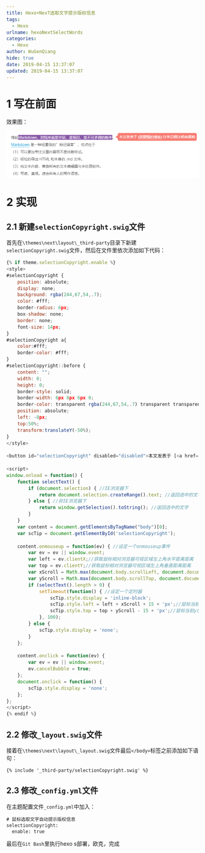 ```yaml
---
title: Hexo+NexT选取文字提示版权信息
tags:
  - Hexo
urlname: hexoNextSelectWords
categories:
  - Hexo
author: WuGenQiang
hide: true
date: 2019-04-15 13:37:07
updated: 2019-04-15 13:37:07
---
```


# 1 写在前面
效果图：

![](https://raw.githubusercontent.com/wugenqiang/PictureBed/master/pictures/20190415134019.png)

<!--more-->

# 2 实现
## 2.1 新建`selectionCopyright.swig`文件
首先在`\themes\next\layout\_third-party`目录下新建`selectionCopyright.swig`文件，然后在文件里依次添加如下代码：
```js
{% if theme.selectionCopyright.enable %}
<style>
#selectionCopyright {
    position: absolute;
    display: none;
    background: rgba(244,67,54,.7);
    color: #fff;
    border-radius: 6px;
    box-shadow: none;
    border: none;
    font-size: 14px;
}
#selectionCopyright a{
    color:#fff;
    border-color: #fff;
}
#selectionCopyright::before {
    content: "";
    width: 0;
    height: 0;
    border-style: solid;
    border-width: 6px 8px 6px 0;
    border-color: transparent rgba(244,67,54,.7) transparent transparent;
    position: absolute;
    left: -8px;
    top:50%;
    transform:translateY(-50%);
}
</style>

<button id="selectionCopyright" disabled="disabled">本文发表于 [<a href="https://blog.enjoytoshare.club/">吴跟强的博客</a>] 分享记得注明来源哟</button>

<script>
window.onload = function() {
    function selectText() {
        if (document.selection) { //IE浏览器下
            return document.selection.createRange().text; //返回选中的文字
        } else { //非IE浏览器下
            return window.getSelection().toString(); //返回选中的文字
        }
    }
    var content = document.getElementsByTagName("body")[0];
    var scTip = document.getElementById('selectionCopyright');

    content.onmouseup = function(ev) { //设定一个onmouseup事件
        var ev = ev || window.event;
        var left = ev.clientX;//获取鼠标相对浏览器可视区域左上角水平距离距离
        var top = ev.clientY;//获取鼠标相对浏览器可视区域左上角垂直距离距离
        var xScroll = Math.max(document.body.scrollLeft, document.documentElement.scrollLeft);//获取文档水平滚动距离
        var yScroll = Math.max(document.body.scrollTop, document.documentElement.scrollTop);//获取文档垂直滚动距离
        if (selectText().length > 0) {
            setTimeout(function() { //设定一个定时器
                scTip.style.display = 'inline-block';
                scTip.style.left = left + xScroll + 15 + 'px';//鼠标当前x值
                scTip.style.top = top + yScroll - 15 + 'px';//鼠标当前y值
            }, 100);
        } else {
            scTip.style.display = 'none';
        }
    };

    content.onclick = function(ev) {
        var ev = ev || window.event;
        ev.cancelBubble = true;
    };
    document.onclick = function() {
        scTip.style.display = 'none';
    };
};
</script>
{% endif %}
```
## 2.2 修改`_layout.swig`文件
接着在`\themes\next\layout\_layout.swig`文件最后`</body>`标签之前添加如下语句：
```
{% include '_third-party/selectionCopyright.swig' %}
```
## 2.3 修改`_config.yml`文件
在主题配置文件`_config.yml`中加入：
```
# 鼠标选取文字自动提示版权信息
selectionCopyright:
  enable: true
```
最后在`Git Bash`里执行hexo s部署，欧克，完成
